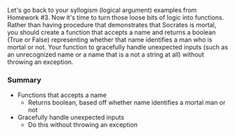 Let's go back to your syllogism (logical argument) examples from Homework #3. Now it's time to turn those loose bits of logic into functions. Rather than having procedure that demonstrates that Socrates is mortal, you should create a function that accepts a name and returns a boolean (True or False) representing whether that name identifies a man who is mortal or not. Your function to gracefully handle unexpected inputs (such as an unrecognized name or a name that is a not a string at all) without throwing an exception.

### Summary

- Functions that accepts a name
    - Returns boolean, based off whether name identifies a mortal man or not
- Gracefully handle unexpected inputs
    - Do this without throwing an exception
    
